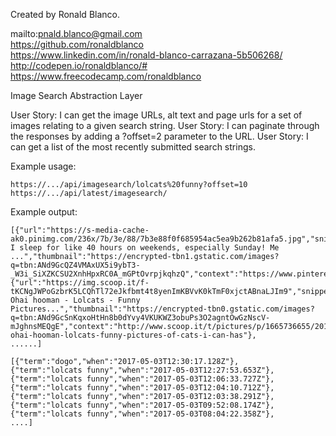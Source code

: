 Created by Ronald Blanco.

mailto:pnald.blanco@gmail.com<br>
https://github.com/ronaldblanco<br>
https://www.linkedin.com/in/ronald-blanco-carrazana-5b506268/<br>
http://codepen.io/ronaldblanco/#<br>
https://www.freecodecamp.com/ronaldblanco<br>

Image Search Abstraction Layer

User Story: I can get the image URLs, alt text and page urls for a set of images relating to a given search string.
User Story: I can paginate through the responses by adding a ?offset=2 parameter to the URL.
User Story: I can get a list of the most recently submitted search strings.

Example usage:

    https://.../api/imagesearch/lolcats%20funny?offset=10
    https://.../api/latest/imagesearch/
    
Example output:
    
    [{"url":"https://s-media-cache-ak0.pinimg.com/236x/7b/3e/88/7b3e88f0f685954ac5ea9b262b81afa5.jpg","snippet":"ha! I sleep for like 40 hours on weekends, especially Sunday! Me ...","thumbnail":"https://encrypted-tbn1.gstatic.com/images?q=tbn:ANd9GcQZ4VMAxUX5i9ybT3-_W3i_SiXZKCSU2XnhHpxRC0A_mGPtOvrpjkqhzQ","context":"https://www.pinterest.com/pin/524176844101016092/"},
    {"url":"https://img.scoop.it/f-tKCNgJWPoGzbrK5LCQhTl72eJkfbmt4t8yenImKBVvK0kTmF0xjctABnaLJIm9","snippet":"Lolcats: Ohai hooman - Lolcats - Funny Pictures...","thumbnail":"https://encrypted-tbn0.gstatic.com/images?q=tbn:ANd9GcSnKqxoHtHn8b0dYvy4VKUKWZ3obuPs3O2agntOwGzNscV-mJghnsMEQgE","context":"http://www.scoop.it/t/pictures/p/1665736655/2012/04/25/lolcats-ohai-hooman-lolcats-funny-pictures-of-cats-i-can-has"},
    ......]
    
    [{"term":"dogo","when":"2017-05-03T12:30:17.128Z"},
    {"term":"lolcats funny","when":"2017-05-03T12:27:53.653Z"},
    {"term":"lolcats funny","when":"2017-05-03T12:06:33.727Z"},
    {"term":"lolcats funny","when":"2017-05-03T12:04:10.712Z"},
    {"term":"lolcats funny","when":"2017-05-03T12:03:38.291Z"},
    {"term":"lolcats funny","when":"2017-05-03T09:52:08.174Z"},
    {"term":"lolcats funny","when":"2017-05-03T08:04:22.358Z"},
    ....]